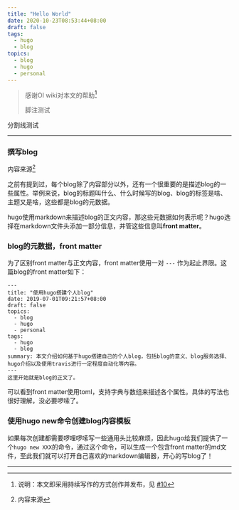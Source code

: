 ```yaml
---
title: "Hello World"
date: 2020-10-23T08:53:44+08:00
draft: false
tags:
  - hugo
  - blog
topics:
  - blog
  - hugo
  - personal
---
```


> 感谢OI wiki对本文的帮助[^1] 
>
> 脚注测试

分割线测试

---

### **撰写blog**

内容来源[^2]

之前有提到过，每个blog除了内容部分以外，还有一个很重要的是描述blog的一些属性。举例来说，blog的标题叫什么、什么时候写的blog、blog的标签是啥、主题又是啥，这些都是blog的元数据。

hugo使用markdown来描述blog的正文内容，那这些元数据如何表示呢？hugo选择在markdown文件头添加一部分信息，并管这些信息叫**front matter**。

### **blog的元数据，front matter**

为了区别front matter与正文内容，front matter使用一对 `---` 作为起止界限。这篇blog的front matter如下：

```
---
title: "使用hugo搭建个人blog"
date: 2019-07-01T09:21:57+08:00
draft: false
topics:
  - blog
  - hugo
  - personal
tags:
  - hugo
  - blog
summary: 本文介绍如何基于hugo搭建自己的个人blog，包括blog的意义、blog服务选择、hugo介绍以及使用travis进行一定程度自动化等内容。
---
这里开始就是blog的正文了。
```

可以看到front matter使用toml，支持字典与数组来描述各个属性。具体的写法也很好理解，没必要啰嗦了。

### 使用hugo new命令创建blog内容模板

如果每次创建都需要啰哩啰嗦写一些通用头比较麻烦，因此hugo给我们提供了一个`hugo new XXX`的命令，通过这个命令，可以生成一个包含front matter的md文件，至此我们就可以打开自己喜欢的markdown编辑器，开心的写blog了！

---

[^1]: 说明：本文即采用持续写作的方式创作并发布，见 [#10](https://github.com/reuixiy/io-oi.me/issues/10)
[^2]:内容来源
